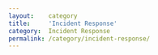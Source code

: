 ```yaml
---
layout:    category
title:     'Incident Response'
category:  Incident Response
permalink: /category/incident-response/
---
```

